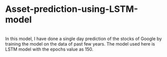 # Asset-prediction-using-LSTM-model
</br>
In this model, I have done a single day prediction of the stocks of Google by training the model on the data of past few years. The model used here is LSTM model with the epochs value as 150.
